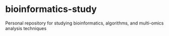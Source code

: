 # bioinformatics-study
Personal repository for studying bioinformatics, algorithms, and multi-omics analysis techniques
